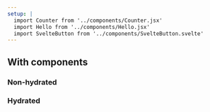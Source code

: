 ```yaml
---
setup: |
  import Counter from '../components/Counter.jsx'
  import Hello from '../components/Hello.jsx'
  import SvelteButton from '../components/SvelteButton.svelte'
---
```


## With components

### Non-hydrated

<Hello name="Astro Naut" />

### Hydrated

<Counter client:load />
<SvelteButton client:load />
